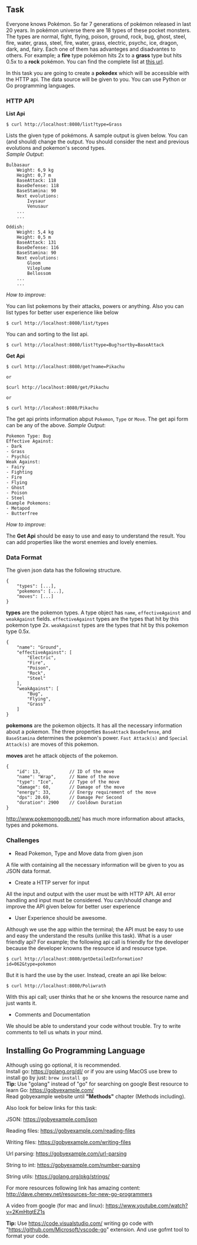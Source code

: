 ## Task

Everyone knows Pokémon. So far 7 generations of pokémon released in last 20 years. In pokémon universe there are 18 types of these pocket monsters. 
The types are normal, fight, flying, poison, ground, rock, bug, ghost, steel, fire, water, grass, steel, fire, water, grass, electric, psychc, ice, dragon, dark, and, fairy. Each one of them has advanteges and disadvantes to others. For example; a **fire** type pokémon hits 2x to a **grass** type but hits 0.5x to a **rock** pokémon. You can find the complete list at [this url](http://unrealitymag.com/wp-content/uploads/2014/11/fylyCdC.png).

In this task you are going to create a **pokedex** which will be accessible with the HTTP api. The data source will be given to you. You can use Python or Go programming languages.


### HTTP API

**List Api**

    $ curl http://localhost:8080/list?type=Grass

Lists the given type of pokémons. A sample output is given below. You can (and should) change the output. You should consider the next and previous evolutions and pokemon's second types.  
_Sample Output_:

    Bulbasaur
        Weight: 6,9 kg
        Height: 0,7 m
        BaseAttack: 118
        BaseDefense: 118
        BaseStamina: 90
        Next evolutions:
            Ivysaur
            Venusaur
        ...
        ...

    Oddish:
        Weight: 5,4 kg
        Height: 0,5 m
        BaseAttack: 131
        BaseDefense: 116
        BaseStamina: 90
        Next evolutions:
            Gloom
            Vileplume
            Bellossom
        ...
        ...

_How to improve_:

You can list pokemons by their attacks, powers or anything. 
Also you can list types for better user experience like below

    $ curl http://localhost:8080/list/types

You can and sorting to the list api.
    
    $ curl http://localhost:8080/list?type=Bug?sortby=BaseAttack


**Get Api**

    $ curl http://localhost:8080/get?name=Pikachu

    or
    
    $curl http://localhost:8080/get/Pikachu
    
    or 

    $ curl http://locahost:8080/Pikachu


The get api prints information abput `Pokemon`, `Type` or `Move`. The get api form can be any of the above.
_Sample Output_:

    Pokemon Type: Bug
    Effective Against:
    - Dark
    - Grass
    - Psychic
    Weak Against:
    - Fairy
    - Fighting
    - Fire
    - Flying
    - Ghost
    - Poison
    - Steel
    Example Pokemons:
    - Metapod
    - Butterfree

_How to improve_:

The **Get Api** should be easy to use and easy to understand the result. You can add properties like the worst enemies and lovely enemies. 


### Data Format

The given json data has the following structure.

    {
        "types": [...],
        "pokemons": [...],
        "moves": [...]
    }


**types** are the pokemon types. A type object has `name`, `effectiveAgainst` and `weakAgainst` fields. `effectiveAgainst` types are the types that hit by this pokemon type 2x. `weakAgainst` types are the types that hit by this pokemon type 0.5x.

    {
        "name": "Ground",
        "effectiveAgainst": [
            "Electric",
            "Fire",
            "Poison",
            "Rock",
            "Steel"
        ],
        "weakAgainst": [
            "Bug",
            "Flying",
            "Grass"
        ]
    }

**pokemons** are the pokemon objects. It has all the necessary information about a pokemon. The three properties `BaseAttack` `BaseDefense`, and `BaseStamina` determines the pokemon's power.
`Fast Attack(s)` and `Special Attack(s)` are moves of this pokemon.

**moves** aret he attack objects of the pokemon.

    {
        "id": 13,           // ID of the move
        "name": "Wrap",     // Name of the move
        "type": "Ice",      // Type of the move
        "damage": 60,       // Damage of the move
        "energy": 33,       // Energy requirement of the move
        "dps": 20.69,       // Damage Per Second
        "duration": 2900    // Cooldown Duration
    }

http://www.pokemongodb.net/ has much more information about attacks, types and pokemons.

### Challenges

- Read Pokemon, Type and Move data from given json

A file with containing all the necessary information will be given to you as JSON data format.

- Create a HTTP server for input

All the input and output with the user must be with HTTP API. All error handling and input must be considered.
You can/should change and improve the API given below for better user experience

- User Experience should be awesome.

Although we use the app within the terminal; the API must be easy to use and easy the understand the results (unlike this task). What is a user friendly api? For example; the following api call is friendly for the developer because the developer knowns the resource id and resource type.

    $ curl http://localhost:8080/getDetailedInformation?id=062&type=pokemon

But it is hard the use by the user. Instead, create an api like below: 

    $ curl http://localhost:8080/Poliwrath

With this api call; user thinks that he or she knowns the resource name and just wants it.

- Comments and Documentation

We should be able to understand your code without trouble. Try to write comments to tell us whats in your mind. 

## Installing Go Programming Language
Although using go optional, it is recommended.  
Install go: https://golang.org/dl/
or if you are using MacOS use brew to install go by just: `brew install go`  
**Tip:** Use "golang" instead of "go" for searching on google
Best resource to learn Go: https://gobyexample.com/  
Read gobyexample website until **"Methods"** chapter (Methods including).

Also look for below links for this task:

JSON: https://gobyexample.com/json

Reading files: https://gobyexample.com/reading-files

Writing files: https://gobyexample.com/writing-files

Url parsing: https://gobyexample.com/url-parsing

String to int: https://gobyexample.com/number-parsing

String utils: https://golang.org/pkg/strings/

For more resources following link has amazing content: http://dave.cheney.net/resources-for-new-go-programmers 

A video from google (for mac and linux): https://www.youtube.com/watch?v=2KmHtgtEZ1s

**Tip:** Use https://code.visualstudio.com/ writing go code with "https://github.com/Microsoft/vscode-go" extension. And use gofmt tool to format your code.

